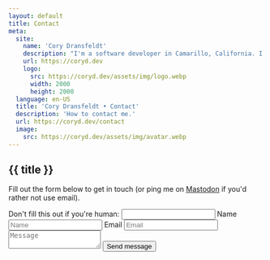 ```yaml
---
layout: default
title: Contact
meta:
  site:
    name: 'Cory Dransfeldt'
    description: "I'm a software developer in Camarillo, California. I enjoy hanging out with my beautiful family and 4 rescue dogs, technology, automation, music, writing, reading and tv and movies."
    url: https://coryd.dev
    logo:
      src: https://coryd.dev/assets/img/logo.webp
      width: 2000
      height: 2000
  language: en-US
  title: 'Cory Dransfeldt • Contact'
  description: 'How to contact me.'
  url: https://coryd.dev/contact
  image:
    src: https://coryd.dev/assets/img/avatar.webp
---
```


<h2
  class="m-0 text-xl font-black leading-tight tracking-normal dark:text-gray-200 md:text-2xl mb-2"
>
  {{ title }}
</h2>

Fill out the form below to get in touch (or ping me on [Mastodon](https://social.lol/@cory) if you'd rather not use email).

<form class="mt-4 flex flex-col justify-center items-center w-full" method="POST" action="/contact/success" name="contact" netlify netlify-honeypot="bot-field">
  <label class="hidden">
    Don't fill this out if you're human: <input name="bot-field" />
  </label>
  <label class="w-full md:w-3/4">
    <span class="hidden">Name</span>
    <input type="text" name="name" placeholder="Name" class="w-full outline-none bg-white dark:bg-gray-900 p-2 mb-6 rounded-sm border border-blue-600 focus:border-blue-800 dark:border-blue-400 dark:focus:border-blue-200 transition-colors ease-in-out duration-300" required />
  </label>
  <label class="w-full md:w-3/4">
    <span class="hidden">Email</span>
    <input type="email" name="email" placeholder="Email" class="w-full outline-none bg-white dark:bg-gray-900 p-2 mb-6 rounded-sm border border-blue-600 focus:border-blue-800 dark:border-blue-400 dark:focus:border-blue-200 transition-colors ease-in-out duration-300" required />
  </label>
  <textarea name="message" placeholder="Message"  class="w-full md:w-3/4 h-40 resize-none outline-none bg-white dark:bg-gray-900 p-2 mb-6 rounded-sm border border-blue-600 focus:border-blue-800 dark:border-blue-400 dark:focus:border-blue-200 transition-colors ease-in-out duration-300" required></textarea>
  <button class="pill--button w-1/2 md:w-1/3" type="submit">Send message</button>
</form>
